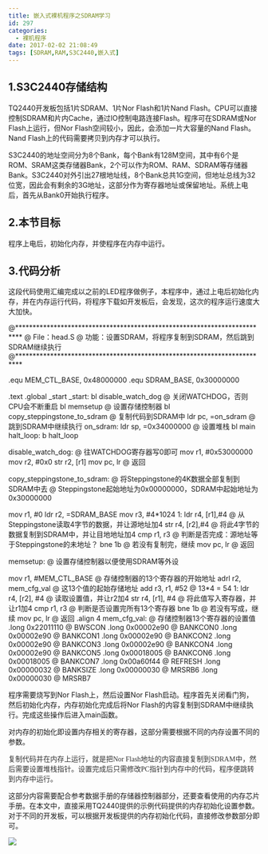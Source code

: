 ```yaml
---
title: 嵌入式裸机程序之SDRAM学习
id: 297
categories:
  - 裸机程序
date: 2017-02-02 21:08:49
tags: [SDRAM,RAM,S3C2440,嵌入式]
---
```


<section class="_135editor" data-tools="135编辑器" data-id="33">

## **1.S3C2440存储结构**

</section><section class="_135editor" data-tools="135编辑器" data-id="84261"><section class="layout"><section><section></section><section></section></section><section class="135brush" data-style="color: rgb(51, 51, 51); font-size: 1em; line-height: 1.75em; word-break: break-all; word-wrap: break-word; text-align: justify;">TQ2440开发板包括1片SDRAM、1片Nor Flash和1片Nand Flash。CPU可以直接控制SDRAM和片内Cache，通过IO控制电路连接Flash。程序可在SDRAM或Nor Flash上运行，但Nor Flash空间较小，因此，会添加一片大容量的Nand Flash。Nand Flash上的代码需要拷贝到内存才可以执行。

S3C2440的地址空间分为8个Bank，每个Bank有128M空间，其中有6个是ROM、SRAM这类存储器Bank，2个可以作为ROM、RAM、SDRAM等存储器Bank。S3C2440对外引出27根地址线，8个Bank总共1G空间，但地址总线为32位宽，因此会有剩余的3G地址，这部分作为寄存器地址或保留地址。系统上电后，首先从Bank0开始执行程序。

<section class="_135editor" data-tools="135编辑器" data-id="33">

## 2.本节目标

</section><section class="_135editor" data-tools="135编辑器" data-id="84261"><section class="layout"><section><section></section><section></section></section><section class="135brush" data-style="color: rgb(51, 51, 51); font-size: 1em; line-height: 1.75em; word-break: break-all; word-wrap: break-word; text-align: justify;">程序上电后，初始化内存，并使程序在内存中运行。

## 3.代码分析

这段代码使用汇编完成以之前的LED程序做例子，本程序中，通过上电后初始化内存，并在内存运行代码，将程序下载如开发板后，会发现，这次的程序运行速度大大加快。

@*************************************************************************
@ File：head.S
@ 功能：设置SDRAM，将程序复制到SDRAM，然后跳到SDRAM继续执行
@*************************************************************************

.equ MEM_CTL_BASE, 0x48000000
.equ SDRAM_BASE, 0x30000000

.text
.global _start
_start:
bl disable_watch_dog @ 关闭WATCHDOG，否则CPU会不断重启
bl memsetup @ 设置存储控制器
bl copy_steppingstone_to_sdram @ 复制代码到SDRAM中
ldr pc, =on_sdram @ 跳到SDRAM中继续执行
on_sdram:
ldr sp, =0x34000000 @ 设置堆栈
bl main
halt_loop:
b halt_loop

disable_watch_dog:
@ 往WATCHDOG寄存器写0即可
mov r1, #0x53000000
mov r2, #0x0
str r2, [r1]
mov pc, lr @ 返回

copy_steppingstone_to_sdram:
@ 将Steppingstone的4K数据全部复制到SDRAM中去
@ Steppingstone起始地址为0x00000000，SDRAM中起始地址为0x30000000

mov r1, #0
ldr r2, =SDRAM_BASE
mov r3, #4*1024
1:
ldr r4, [r1],#4 @ 从Steppingstone读取4字节的数据，并让源地址加4
str r4, [r2],#4 @ 将此4字节的数据复制到SDRAM中，并让目地地址加4
cmp r1, r3 @ 判断是否完成：源地址等于Steppingstone的未地址？
bne 1b @ 若没有复制完，继续
mov pc, lr @ 返回

memsetup:
@ 设置存储控制器以便使用SDRAM等外设

mov r1, #MEM_CTL_BASE @ 存储控制器的13个寄存器的开始地址
adrl r2, mem_cfg_val @ 这13个值的起始存储地址
add r3, r1, #52 @ 13*4 = 54
1:
ldr r4, [r2], #4 @ 读取设置值，并让r2加4
str r4, [r1], #4 @ 将此值写入寄存器，并让r1加4
cmp r1, r3 @ 判断是否设置完所有13个寄存器
bne 1b @ 若没有写成，继续
mov pc, lr @ 返回
.align 4
mem_cfg_val:
@ 存储控制器13个寄存器的设置值
.long 0x22011110 @ BWSCON
.long 0x00002e90 @ BANKCON0
.long 0x00002e90 @ BANKCON1
.long 0x00002e90 @ BANKCON2
.long 0x00002e90 @ BANKCON3
.long 0x00002e90 @ BANKCON4
.long 0x00002e90 @ BANKCON5
.long 0x00018005 @ BANKCON6
.long 0x00018005 @ BANKCON7
.long 0x00a60f44 @ REFRESH
.long 0x00000032 @ BANKSIZE
.long 0x00000030 @ MRSRB6
.long 0x00000030 @ MRSRB7

</section>程序需要烧写到Nor Flash上，然后设置Nor Flash启动。程序首先关闭看门狗，然后初始化内存，内存初始化完成后将Nor Flash的内容复制到SDRAM中继续执行。完成这些操作后进入main函数。

对内存的初始化即设置内存相关的寄存器，这部分需要根据不同的内存设置不同的参数。

<span style="color: #333333; font-family: Georgia, 'Times New Roman', 'Bitstream Charter', Times, serif;">复制代码并在内存上运行，就是把Nor Flash地址的内容直接复制到SDRAM中，然后需要设置堆栈指针。设置完成后只需修改PC指针到内存中的代码，程序便跳转到内存中运行。</span>

这部分内容需要配合参考数据手册的存储器控制器部分，还要查看使用的内存芯片手册。在本文中，直接采用TQ2440提供的示例代码提供的内存初始化设置参数。 对于不同的开发板，可以根据开发板提供的内存初始化代码，直接修改参数部分即可。

![](http://www.atime.net.cn/blog/wp-content/uploads/2017/01/qrcode-300x300.jpg)

</section></section></section></section></section>